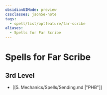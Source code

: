 ```yaml
---
obsidianUIMode: preview
cssclasses: json5e-note
tags:
  - spell/list/optfeature/far-scribe
aliases:
  - Spells for Far Scribe
---
```

# Spells for Far Scribe

## 3rd Level

- [[5. Mechanics/Spells/Sending.md \|"PHB"]]
